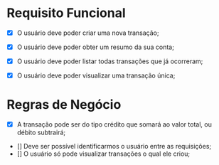# Requisito Funcional

- [x] O usuário deve poder criar uma nova transação;
- [x] O usuário deve poder obter um resumo da sua conta;
- [x] O usuário deve poder listar todas transações que já ocorreram;
- [x] O usuário deve poder visualizar uma transação única;


# Regras de Negócio

- [x] A transação pode ser do tipo crédito que somará ao valor total, ou débito subtrairá;
- [] Deve ser possível identificarmos o usuário entre as requisições;
- [] O usuário só pode visualizar transações o qual ele criou;